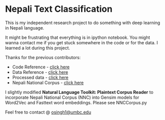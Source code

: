 # Nepali Text Classification

This is my independent research project to do something with deep learning in Nepali language.

It might be frustrating that everything is in ipython notebook. You might wanna contact me if you get stuck somewhere in the code or for the data. I learned a lot during this project.

Thanks for the previous contributors:

* Code Reference - [click here](https://github.com/hpanwar08/sentiment-analysis-torchtext/blob/master/Sentiment_Analysis_torchtext.ipynb)
* Data Reference - [click here](https://github.com/sndsabin/Nepali-News-Classifier)
* Processed data - [click here](https://drive.google.com/open?id=1-Sfd4fn1LCr4burnhh2pSXDYpN08x9Vr)
* Nepali National Corpus - [click here](https://www.sketchengine.eu/nepali-national-corpus/)

I slightly modified **Natural Language Toolkit: Plaintext Corpus Reader** to incorporate Nepali National Corpus (NNC) into Gensim models for Word2Vec and Fasttext word embeddings. Please see NNCCorpus.py

Feel free to contact @ osingh1@umbc.edu
